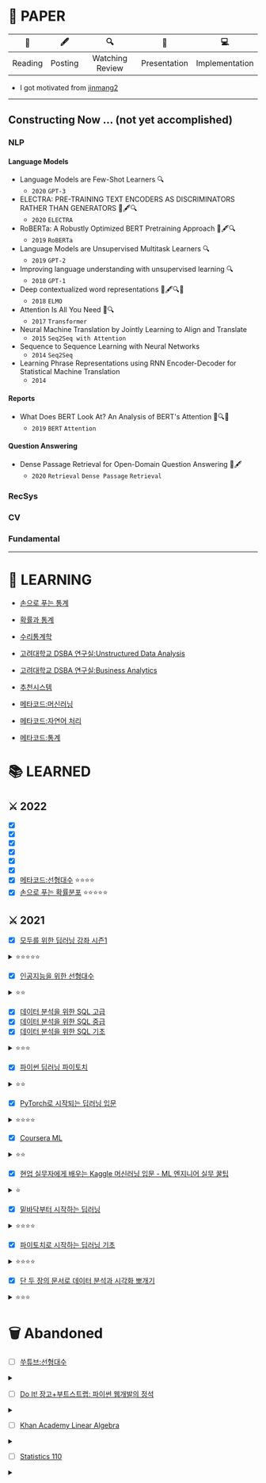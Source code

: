 # 📃 PAPER
|📄|🖋️|🔍|📢|💻|
|:---:|:---:|:---:|:---:|:---:|
|Reading|Posting|Watching Review|Presentation|Implementation|
- I got motivated from [jinmang2](https://github.com/jinmang2/Awesome-Papers)

---
Constructing Now ... (not yet accomplished)
---

### NLP
#### Language Models
- Language Models are Few-Shot Learners 🔍
  - `2020` `GPT-3`
- ELECTRA: PRE-TRAINING TEXT ENCODERS AS DISCRIMINATORS RATHER THAN GENERATORS 📄🖋️🔍
  - `2020` `ELECTRA`  
- RoBERTa: A Robustly Optimized BERT Pretraining Approach 📄🖋️🔍
  - `2019` `RoBERTa`
- Language Models are Unsupervised Multitask Learners 🔍
  - `2019` `GPT-2`
- Improving language understanding with unsupervised learning 🔍
  - `2018` `GPT-1`
- Deep contextualized word representations 📄🖋️🔍📢
  - `2018` `ELMO`
- Attention Is All You Need 📄🔍
  - `2017` `Transformer`
- Neural Machine Translation by Jointly Learning to Align and Translate
  - `2015` `Seq2Seq with Attention`  
- Sequence to Sequence Learning with Neural Networks
  - `2014` `Seq2Seq`
- Learning Phrase Representations using RNN Encoder-Decoder for Statistical Machine Translation
  - `2014`
  
#### Reports
- What Does BERT Look At? An Analysis of BERT's Attention 📄🔍📢
  - `2019` `BERT` `Attention`
  
#### Question Answering
- Dense Passage Retrieval for Open-Domain Question Answering 📄🖋️
  - `2020` `Retrieval` `Dense Passage` `Retrieval`

### RecSys


### CV


### Fundamental



---

# 📖 LEARNING
- [손으로 푸는 통계](https://www.youtube.com/playlist?list=PLmljWRabIwWBxh8V6eIODIz--B802mdLt)

- [확률과 통계](https://blog.naver.com/mykepzzang/220790435335)

- [수리통계학](https://product.kyobobook.co.kr/detail/S000001006969)

- [고려대학교 DSBA 연구실:Unstructured Data Analysis](https://www.youtube.com/playlist?list=PLetSlH8YjIfVzHuSXtG4jAC2zbEAErXWm)

- [고려대학교 DSBA 연구실:Business Analytics](https://www.youtube.com/playlist?list=PLetSlH8YjIfWMdw9AuLR5ybkVvGcoG2EW)

- [추천시스템](https://product.kyobobook.co.kr/detail/S000001805083)

- [메타코드:머신러닝](https://youtu.be/oyzIT1g1Z3U)

- [메타코드:자연어 처리](https://youtu.be/Rf7wvs8ZbP4)

- [메타코드:통계](https://youtu.be/Rf7wvs8ZbP4)

# 📚 LEARNED 
## ⚔️ 2022
- [X] []() 
- [X] []() 
- [X] []() 
- [X] []() 
- [X] []() 
- [X] []() 
- [X] [메타코드:선형대수](https://youtu.be/cpRgDDoGktk) ⭐⭐⭐⭐
- [X] [손으로 푸는 확률분포](https://www.youtube.com/playlist?list=PLmljWRabIwWDCLjAMfTPigyTe-jtsLca1) ⭐⭐⭐⭐⭐

## ⚔️ 2021
- [X] [모두를 위한 딥러닝 강좌 시즌1](https://www.youtube.com/watch?v=BS6O0zOGX4E)  
<details>
<summary>⭐⭐⭐⭐⭐</summary>
<div markdown="1">
한국에서 ML을 시작하려면 모딥으로 추천한다. ML 기초 강의들을 몇 개 들어봤지만 이해하기 제일 쉽고 필요한 기초 지식과 알찬 내용들을 잘 담은 것 같다. 초심자가 알아야 할 내용은 대부분 다 있는 것 같다. 바로 모딥 시즌2로 넘어갈 것을 권장. Coursera 듣거나 서적을 보는 것보다 이걸 듣는 것을 추천.
</div>
</details>

- [X] [인공지능을 위한 선형대수](https://www.boostcourse.org/ai251)
<details>
<summary>⭐⭐</summary>
<div markdown="1">
선형대수 설명이 쉽게 이해되지 않는다. 강사분이 수준 높은 학교에 계셔서 나와의 배경지식 차이가 좀 있는 것 같다. 선형대수를 어느 정도 알고 있는 사람한테는 머신러닝 관해 더 연관지어 들을 수 있어서 좋을 것 같다. 초심자는 굳이 안듣기를 추천.
</div>
</details>

- [X] [데이터 분석을 위한 SQL 고급](https://inf.run/W6GB)
- [X] [데이터 분석을 위한 SQL 중급](https://inf.run/8wjJ)
- [X] [데이터 분석을 위한 SQL 기초](https://inf.run/ayRU)
<details>
<summary>⭐⭐⭐</summary>
<div markdown="1">
SQL이 무엇인지 알게해준 강의. 데이터 베이스 쌩 초보라면 완전 추천한다. 기초, 중급, 고급을 다 듣더라도 SQL 전체 내용이 아니라서, 그런 것 생각하면 좀 부족한 느낌이 있다. 조금 더 저렴하고 내용이 많은 강의를 추천하고 싶기도 하다. 나 같은 경우는 간단하게 흥미 붙이면서 듣고 싶었는데, 개념 + 문제 로 이루어진 강의라서 너무 재미있게 임했다. 친해지기 위한 강의지 기본을 탄탄히 쌓는 강의는 아니다.
</div>
</details>

- [X] [파이썬 딥러닝 파이토치](https://github.com/Justin-A/DeepLearning101) 
<details>
<summary>⭐⭐</summary>
<div markdown="1">
코드 적인 부분으로 설명하는데, 코드 설명이 꽤 자세하다. 각 줄마다 주석이 있는 것이 이 책을 선택하게 된 이유이다. 중후반 챕터에서는 자세한 설명이 좀 줄어들었고 4장 정도 부터는 이해가 어려웠던 것 같다. 좋은 책이기는 하나 차라리 모두의 딥러닝 시즌2로 코드적인 부분을 이해하는 것을 추천한다.
</div>
</details>

- [X] [PyTorch로 시작되는 딥러닝 입문](https://wikidocs.net/book/2788) 
<details>
<summary>⭐⭐⭐⭐</summary>
<div markdown="1">
굉장히 자세하기도 하고, 거의 모두의 딥러닝에서 가져오는 내용이라서 도움이 많이 되었다. 설명이 진짜 자세하다. 목표가 RNN 이전까지였기 때문에 이후의 내용은 없다. 모두의 딥러닝을 공부하면서 같이 볼 것을 추천하지만 그냥 강의만 봐도 된다. 나같은 경우는 강의를 보고 책을 보면서 복습을 해서 좋았다. RNN 부터 내용이 좀 어려워서 이해는 잘 안됐다. 쉽게 설명해주는 장점으로 보게 된 책이었는데, 후반부 가서는 그러한 설명 능력이 좀 부족했던 것 같다.(내 이해능력이 부족했을 수도 있다)
</div>
</details>

- [X] [Coursera ML](https://www.coursera.org/learn/machine-learning) 
<details>
<summary>⭐⭐</summary>
<div markdown="1">
꾸역꾸역 들었던 수업. 완강하는 데 오래걸렸다. ML계의 기본서라고는 말들 하지만 내가 보기엔 철지난 강의같다. 요즘 알려주는 ML 기초 지식보다 더 자세하고 넓어서 그런 부분은 굉장히 맘에 들었다. 어느 강의나 기본서에도 볼 수 없는 내용이 좀 있다. 그러나 'Old' 함이 많이 느껴졌고 겉핧기 식의 설명이 종종 있어서 이해하는 데 애를 먹었다(뭐, 기초수업이라 그런것일수도 있겠지만은) 그래서 저렇게 복습 자료를 많이 보면서 이해 하려고 노력했다. 모두의 딥러닝 보다는 내용이 깊고 넓기 때문에 스터디를 통해 진행하는 것도 좋을 것 같다. 나도 그랬고. 더 좋은 수업이 많기 때문에 추천은 조금한다. 첫 4-5 Weeks 까지는 어려웠고 그 뒤로는 생각보다 쉬웠다.
</div>
</details>

- [X] [현업 실무자에게 배우는 Kaggle 머신러닝 입문 - ML 엔지니어 실무 꿀팁](https://inf.run/RLEq)
<details>
<summary>⭐</summary>
<div markdown="1">
 기초 내용이지만 넓거나 깊은 내용은 아니라서, 간단한 정리 느낌으로 들었다. 유료강의인데 할인해서 수강했고, 할인된 가격으로도 누구한테 추천하고 싶지는 않다. 강의는 좋다. 하지만 여전히 겉핧기.
</div>
</details>

- [X] [밑바닥부터 시작하는 딥러닝](https://product.kyobobook.co.kr/detail/S000001057805) 
<details>
<summary>⭐⭐⭐⭐</summary>
<div markdown="1">
책 내용이 완전 설명식이라 이해하기 좋았다. 코드 실습도 같이 하면 좋은데, 내가 귀찮아서 안했다. 그런 부분은 지나고나서 아쉽긴 하지만.. 어쨋든 기존 설명서들과 다르게 설명이 좋아서 이해가 잘된다. 책으로 시작하는 초심자에게는 완전 추천.
</div>
</details>

- [X] [파이토치로 시작하는 딥러닝 기초](https://www.boostcourse.org/ai214/joinLectures/25076)
<details>
<summary>⭐⭐⭐⭐</summary>
<div markdown="1">
간단하게 파이토치를 실습하고 익히기에 좋았다. 나는 RNN은 관심이 없어서 듣지는 않았는데, CV를 공부할 수록 RNN도 필요하구나 생각이 든다. 어쨋든! 모딥1을 들었다면 모딥2를 추천한다. 개념을 다시 복습하기도, 보충하기도 해서 좋다. 실습은 좋았는데, 생각보다 내가 작성하는 코드가 적어서 딱히 익히는 느낌보다는 친해지는 느낌.
</div>
</details>

- [X] [단 두 장의 문서로 데이터 분석과 시각화 뽀개기](https://inf.run/KZLe)
<details>
<summary>⭐⭐⭐</summary>
<div markdown="1">
시각화에 관한 기본기를 이 강의로 처음 시작했다. 강의를 잘 하셔서 재미있었지만 진짜 Cheat Sheet를 보고 맛보기만 하는 거라서 좀 감질맛 난다. 이게 무슨 말이냐면, 생각보다 강의를 다 듣고나도 아는게 별로 없는 것 같다. 친해지기에는 좋은 강의인데 자세하게 알려주거나 하는 다른 강의를 추천한다. 다루는 내용은 어느 정도 있지만 가볍게 다루어서 본인이 더 실습해보거나 하지 않는 이상은 머리에 잘 안남는다. Pandas와 친해지기에는 나쁘지 않은 강의. 나는 거의 남는게 없다고 느꼈고 차트 공부를 하면서 Pandas를 많이 익혀서 개념서로 추천하고 싶지는 않다.
</div>
</details>

# 🗑️ Abandoned

- [ ] [쑤튜브:선형대수](https://www.youtube.com/playlist?list=PLdEdazAwz5Q_n47tqf0QY94ASCmWqeGX1)
<details>
<summary></summary>
<div markdown="1">
내가 선형대수를 졸려하는걸까.. 지루했다. 증명 중심의 방식이라 좋았는데, 좀 설명이 장황하다고 느꼈다. 쉬운것도 어렵게 말하는 느낌도 있고 10분을 채우려는 느낌도 있고. 열심히 30강까지 들었지만 
</div>
</details>

- [ ] [Do It! 장고+부트스트랩: 파이썬 웹개발의 정석](https://inf.run/z9q7)
<details>
<summary></summary>
<div markdown="1">
뭔가 한번 들어서는 알기는 어려운 것 같다. 설명이 자세한 것 같으면서도 아쉬움. 끝까지 듣지는 못했지만, 끝까지 들었어도 한번 더 볼 것 같지는 않음
</div>
</details>

- [ ] [Khan Academy Linear Algebra](https://ko.khanacademy.org/math/linear-algebra) 
<details>
<summary></summary>
<div markdown="1">
졸리다. 들으면서도 기운이 축 쳐지게 되는 수업. 영어라 그런가. 내용은 쉬우면서도 그 내용이 길게 설명되다보니 지루한 느낌이 있다. 절반 정도 들었기 때문에 노력해서 완강하려고 했지만 지금이라도 포기! 좋은 강의이지만 듣고 싶은 강의는 아닌 것 같다.
</div>
</details>

- [ ] [Statistics 110](https://www.boostcourse.org/ai152) 
<details>
<summary></summary>
<div markdown="1">
거의 다 들었지만 포기! 통계 기초를 이해하기에는 설명이 어려웠다. 20장 부터는 수학과에 재학중인 친구와 같이 들으면서 모르는 것을 물어보면서 이해해야 할 정도. 수학에 관심이 어느 정도 있었거나 통계에 전반적인 지식이 있지 않는한 듣는것을 비추천 한다. 반대로 그러한 지식이 있다면 다양한 예시와 전문적인 교수님의 강의라서 추천하는 바이다. 한 강의에 내용이 그렇게 많지는 않다. 복습을 하고 싶다면 정리된 부분만 읽어도 될 것 같다.
</div>
</details>
